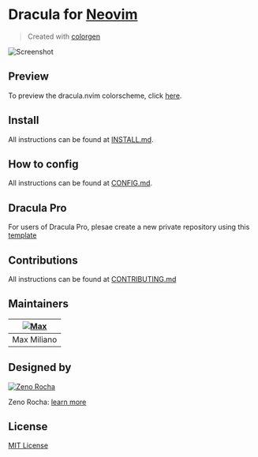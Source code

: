 # Dracula for [Neovim](https://neovim.io)

> Created with [colorgen](https://github.com/ChristianChiarulli/colorgen-nvim)

![Screenshot](https://user-images.githubusercontent.com/50273941/227779719-6e003e4a-f8e8-40bc-8a9f-ebfd7ea13fe6.png)

## Preview

To preview the dracula.nvim colorscheme, click [here](https://github.com/maxmx03/dracula.nvim/blob/master/PREVIEW.md).

## Install

All instructions can be found at [INSTALL.md](https://github.com/maxmx03/dracula.nvim/blob/master/INSTALL.md).

## How to config

All instructions can be found at [CONFIG.md](https://github.com/maxmx03/dracula.nvim/blob/master/CONFIG.md).

## Dracula Pro

For users of Dracula Pro, plesae create a new private repository using this [template](https://github.com/maxmx03/master-template)

## Contributions

All instructions can be found at [CONTRIBUTING.md](https://github.com/maxmx03/dracula.nvim/blob/master/CONTRIBUTING.md)

## Maintainers

| [![Max](https://github.com/maxmx03.png?size=100)](https://github.com/maxmx03) |
| ----------------------------------------------------------------------------- |
| Max Miliano                                                                   |

## Designed by

 [![Zeno Rocha](https://github.com/zenorocha.png?size=100)](https://github.com/zenorocha)

Zeno Rocha: [learn more](https://draculatheme.com/about)

## License

[MIT License](./LICENSE)
